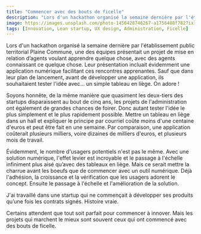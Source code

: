 ```yaml
---
title: "Commencer avec des bouts de ficelle"
description: "Lors d'un hackathon organisé la semaine dernière par l'établissement public territorial Plaine Commune, une des équipes présentait un projet de mise en relation d’agents voulant apprendre quelque chose, avec des agents connaissant ce quelque chose."
image: https://images.unsplash.com/photo-1456428746267-a1756408f782?ixlib=rb-1.2.1&auto=format&fit=crop&w=1500&q=80
tags: [Innovation, Lean startup, UX design, Administration, Ficelle]
---
```


Lors d'un hackathon organisé la semaine dernière par l'établissement public territorial Plaine Commune, une des équipes présentait un projet de mise en relation d’agents voulant apprendre quelque chose, avec des agents connaissant ce quelque chose. Leur présentation incluait évidemment une application numérique facilitant ces rencontres apprenantes. Sauf que dans leur plan de lancement, avant de développer une application, ils souhaitaient tester l'idée avec… un simple tableau en liège. On adore !

Soyons honnête, de la même manière que quasiment les deux-tiers des startups disparaissent au bout de cinq ans, les projets de l'administration ont également de grandes chances de foirer. Donc autant tester l'idée le plus simplement et le plus rapidement possible. Mettre un tableau en liège dans un hall et expliquer le principe par courriel coûte moins d'une centaine d'euros et peut être fait en une semaine. Par comparaison, une application coûterait plusieurs milliers, voire dizaines de milliers d'euros, et plusieurs mois de travail.

Évidemment, le nombre d'usagers potentiels n'est pas le même. Avec une solution numérique, l'effet levier est incroyable et le passage à l'échelle infiniment plus aisé qu’avec des tableaux en liège. Mais ce serait mettre la charrue avant les boeufs que de commencer avec un outil numérique. Déjà l'adhésion, la croissance et la vérification que les usagers adorent le concept. Ensuite le passage à l'échelle et l'amélioration de la solution.

J'ai travaillé dans une startup qui ne commençait à développer ses produits qu’une fois les contrats signés. Histoire vraie.

Certains attendent que tout soit parfait pour commencer à innover. Mais les projets qui marchent le mieux sont souvent ceux qui ont commencé avec des bouts de ficelle.
